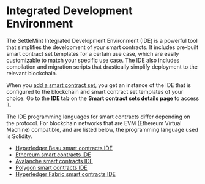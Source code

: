 # Integrated Development Environment

The SettleMint Integrated Development Environment (IDE) is a powerful tool that simplifies the development of your smart contracts. It includes pre-built smart contract set templates for a certain use case, which are easily customizable to match your specific use case. The IDE also includes compilation and migration scripts that drastically simplify deployment to the relevant blockchain.

When you [add a smart contract set](./6_add_smart_contract_sets/0_smart_contracts.md), you get an instance of the IDE that is configured to the blockchain and smart contract set templates of your choice. Go to the **IDE tab** on the **Smart contract sets details page** to access it.

The IDE programming languages for smart contracts differ depending on the protocol. For blockchain networks that are EVM (Ethereum Virtual Machine) compatible, and are listed below, the programming language used is Solidity.

- [Hyperledger Besu smart contracts IDE](../blockchain-guides/1_Hyperledger-Besu/6_enterprise-ethereum-integration-tools.md)
- [Ethereum smart contracts IDE](../blockchain-guides/0_Ethereum/5_ethereum-integration-tools.md)
- [Avalanche smart contracts IDE](../blockchain-guides/2_Avalanche/5_avalanche-integration-tools.md)
- [Polygon smart contracts IDE](../blockchain-guides/4_Polygon/5_polygon-integration-tools.md)
- [Hyperledger Fabric smart contracts IDE](../blockchain-guides/5_Hyperledger-Fabric/6_hyperledger-fabric-integration-tools.md)
